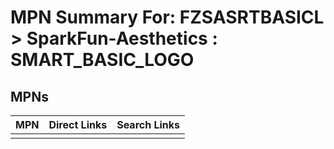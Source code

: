



# MPN Summary For: FZSASRTBASICL > SparkFun-Aesthetics : SMART_BASIC_LOGO

## MPNs
  

|MPN|Direct Links|Search Links|
| :--- | :--- | :--- |
||||
